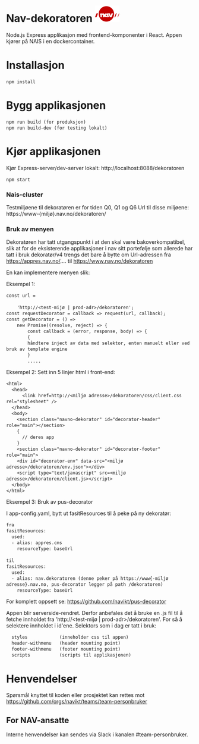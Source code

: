
# Nav-dekoratoren ![nav.no logo](./src/ikoner/meny/navlogo.svg) 
                     

Node.js Express applikasjon med frontend-komponenter i React.
Appen kjører på NAIS i en dockercontainer.


# Installasjon

```
npm install
```

# Bygg applikasjonen

```
npm run build (for produksjon)
npm run build-dev (for testing lokalt)
```

# Kjør applikasjonen

Kjør Express-server/dev-server lokalt: http://localhost:8088/dekoratoren

```
npm start
```

### Nais-cluster

Testmiljøene til dekoratøren er for tiden Q0, Q1 og Q6 
Url til disse miljøene: https://www-{miljø}.nav.no/dekoratoren/


### Bruk av menyen

Dekoratøren har tatt utgangspunkt i at den skal være bakoverkompatibel, slik at for de eksisterende applikasjoner i nav sitt portefølje som allerede har tatt i bruk dekoratør/v4 trengs det bare å bytte om Url-adressen fra https://appres.nav.no/.... til https://www.nav.no/dekoratoren

En kan implementere menyen slik: 

Eksempel 1:

```
const url =
    
    'http://<test-mijø | prod-adr>/dekoratoren';
const requestDecorator = callback => request(url, callback);
const getDecorator = () =>
    new Promise((resolve, reject) => {
        const callback = (error, response, body) => {
        {
        håndtere inject av data med selektor, enten manuelt eller ved bruk av template engine
        }
        .....
```

Eksempel 2: 
Sett inn 5 linjer html i front-end:
```
<html>
  <head>
      <link href=http://<miljø adresse>/dekoratoren/css/client.css rel="stylesheet" /> 
  </head>
  <body>
    <section class="navno-dekorator" id="decorator-header" role="main"></section>
    {
      // deres app 
    }
    <section class="navno-dekorator" id="decorator-footer" role="main">
    <div id="decorator-env" data-src="<miljø adresse>/dekoratoren/env.json"></div>
    <script type="text/javascript" src=<miljø adresse>/dekoratoren/client.js></script>
  </body>
</html>
```

Eksempel 3:
Bruk av pus-decorator

I app-config.yaml, bytt ut fasitResources til å peke på ny dekoratør:
```
fra
fasitResources:
  used:
  - alias: appres.cms
    resourceType: baseUrl

til
fasitResources:
  used:
  - alias: nav.dekoratoren (denne peker på https://www{-miljø adresse}.nav.no, pus-decorator legger på path /dekoratoren)
    resourceType: baseUrl

```
For komplett oppsett se: https://github.com/navikt/pus-decorator

Appen blir serverside-rendret. Derfor anbefales det å bruke en .js fil til å fetche innholdet fra 'http://<test-mijø | prod-adr>/dekoratoren'. For så å selektere innholdet i id'ene. Selektors som i dag er tatt i bruk:
   
      styles            (inneholder css til appen)
      header-withmenu   (header mounting point)
      footer-withmenu   (footer mounting point)
      scripts           (scripts til applikasjonen)


# Henvendelser

Spørsmål knyttet til koden eller prosjektet kan rettes mot https://github.com/orgs/navikt/teams/team-personbruker

## For NAV-ansatte

Interne henvendelser kan sendes via Slack i kanalen #team-personbruker.
